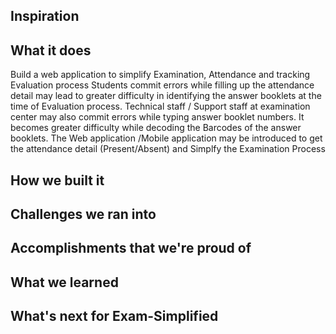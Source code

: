 ## Inspiration

## What it does
Build a web application to simplify Examination, Attendance and tracking Evaluation process Students commit errors while filling up the attendance detail may lead to greater difficulty in identifying the answer booklets at the time of Evaluation process. Technical staff / Support staff at examination center may also commit errors while typing answer booklet numbers. It becomes greater difficulty while decoding the Barcodes of the answer booklets. The Web application /Mobile application may be introduced to get the attendance detail (Present/Absent) and Simplfy the Examination Process

## How we built it

## Challenges we ran into

## Accomplishments that we're proud of

## What we learned

## What's next for Exam-Simplified
